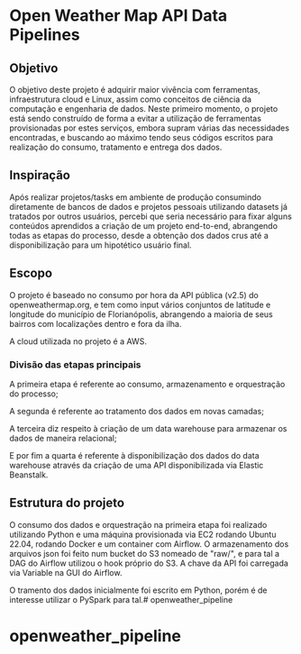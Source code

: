 # Open Weather Map API Data Pipelines

## Objetivo

O objetivo deste projeto é adquirir maior vivência com ferramentas, infraestrutura cloud e Linux, assim como conceitos de ciência da computação e engenharia de dados. Neste primeiro momento, o projeto está sendo construído de forma a evitar a utilização de ferramentas provisionadas por estes serviços, embora supram várias das necessidades encontradas, e buscando ao máximo tendo seus códigos escritos para realização do consumo, tratamento e entrega dos dados. 

## Inspiração

Após realizar projetos/tasks em ambiente de produção consumindo diretamente de bancos de dados e projetos pessoais utilizando datasets já tratados por outros usuários, percebi que seria necessário para fixar alguns conteúdos aprendidos a criação de um projeto end-to-end, abrangendo todas as etapas do processo, desde a obtenção dos dados crus até a disponibilização para um hipotético usuário final.

## Escopo

O projeto é baseado no consumo por hora da API pública (v2.5) do openweathermap.org, e tem como input vários conjuntos de latitude e longitude do município de Florianópolis, abrangendo a maioria de seus bairros com localizações dentro e fora da ilha. 

A cloud utilizada no projeto é a AWS.

### Divisão das etapas principais

A primeira etapa é referente ao consumo, armazenamento e orquestração do processo;

A segunda é referente ao tratamento dos dados em novas camadas;

A terceira diz respeito à criação de um data warehouse para armazenar os dados de maneira relacional;

E por fim a quarta é referente à disponibilização dos dados do data warehouse através da criação de uma API disponibilizada via Elastic Beanstalk.

## Estrutura do projeto

O consumo dos dados e orquestração na primeira etapa foi realizado utilizando Python e uma máquina provisionada via EC2 rodando Ubuntu 22.04, rodando Docker e um container com Airflow. O armazenamento dos arquivos json foi feito num bucket do S3 nomeado de "raw/", e para tal a DAG do Airflow utilizou o hook próprio do S3. A chave da API foi carregada via Variable na GUI do Airflow.

O tramento dos dados inicialmente foi escrito em Python, porém é de interesse utilizar o PySpark para tal.# openweather_pipeline
# openweather_pipeline
